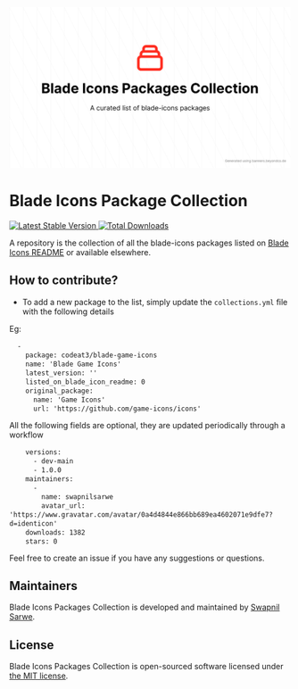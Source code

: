 <p align="center">
    <img src="./socialcard-blade-icons-packages-collection.png" width="1280" title="Social Card Blade Icons Package Collection">
</p>

# Blade Icons Package Collection

<!-- <a href="https://github.com/codeat3/blade-icons-packages-collection/actions?query=workflow%3ATests">
    <img src="https://github.com/codeat3/blade-icons-packages-collection/workflows/Tests/badge.svg" alt="Tests">
</a> -->
<a href="https://packagist.org/packages/codeat3/blade-icons-packages-collection">
    <img src="https://img.shields.io/packagist/v/codeat3/blade-icons-packages-collection" alt="Latest Stable Version">
</a>
<a href="https://packagist.org/packages/codeat3/blade-icons-packages-collection">
    <img src="https://img.shields.io/packagist/dt/codeat3/blade-icons-packages-collection" alt="Total Downloads">
</a>

A repository is the collection of all the blade-icons packages listed on [Blade Icons README](https://github.com/blade-ui-kit/blade-icons) or available elsewhere.

## How to contribute?
* To add a new package to the list, simply update the `collections.yml` file with the following details

Eg:
```
  -
    package: codeat3/blade-game-icons
    name: 'Blade Game Icons'
    latest_version: ''
    listed_on_blade_icon_readme: 0
    original_package:
      name: 'Game Icons'
      url: 'https://github.com/game-icons/icons'
```

All the following fields are optional, they are updated periodically through a workflow
```
    versions:
      - dev-main
      - 1.0.0
    maintainers:
      -
        name: swapnilsarwe
        avatar_url: 'https://www.gravatar.com/avatar/0a4d4844e866bb689ea4602071e9dfe7?d=identicon'
    downloads: 1382
    stars: 0
```

Feel free to create an issue if you have any suggestions or questions.

## Maintainers

Blade Icons Packages Collection is developed and maintained by [Swapnil Sarwe](https://swapnilsarwe.com).

## License

Blade Icons Packages Collection is open-sourced software licensed under [the MIT license](LICENSE.md).
